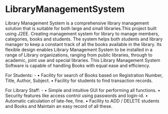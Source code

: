 # LibraryManagementSystem
Library Management System is a comprehensive library management solution that is suitable for both large and small libraries.This project built using J2EE. Creating management system for library to manage members, categories, books and students. The system helps both students and library manager to keep a constant track of all the books available in the library.
Its flexible design enables Library Management System to be installed in a range of Library organizations, ranging from public libraries, through to academic, joint use and special libraries. This Library Management System Software is capable of handling Books with equal ease and efficiency.

For Students: -
• Facility for search of Books based on Registration Number, Title, Author, Subject.
• Facility for students to find transaction records.

For Library Staff: -
• Simple and intuitive GUI for performing all functions.
• Security features like access control using passwords and login-id.
• Automatic calculation of late-fee, fine.
• Facility to ADD / DELETE students and Books and Maintain an easy record of all these.

